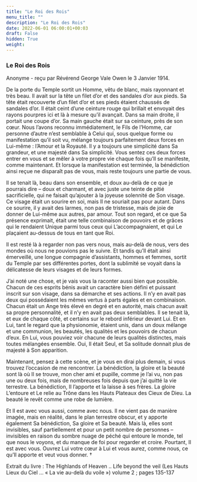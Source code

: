 ```yaml
---
title: "Le Roi des Rois"
menu_title: ""
description: "Le Roi des Rois"
date: 2022-06-01 06:00:01+00:03
draft: False
hidden: True
weight:
---
```

### Le Roi des Rois

Anonyme - reçu par Révérend George Vale Owen le 3 Janvier 1914.

De la porte du Temple sortit un Homme, vêtu de blanc, mais rayonnant et très beau. Il avait sur la tête un filet d’or et des sandales d’or aux pieds. Sa tête était recouverte d’un filet d’or et ses pieds étaient chaussés de sandales d’or. Il était ceint d’une ceinture rouge qui brillait et envoyait des rayons pourpres ici et là à mesure qu’il avançait. Dans sa main droite, il portait une coupe d’or. Sa main gauche était sur sa ceinture, près de son cœur. Nous l’avons reconnu immédiatement, le Fils de l’Homme, car personne d’autre n’est semblable à Celui qui, sous quelque forme ou manifestation qu’il soit vu, mélange toujours parfaitement deux forces en Lui-même : l’Amour et la Royauté. Il y a toujours une simplicité dans Sa grandeur, et une majesté dans Sa simplicité. Vous sentez ces deux forces entrer en vous et se mêler à votre propre vie chaque fois qu’Il se manifeste, comme maintenant. Et lorsque la manifestation est terminée, la bénédiction ainsi reçue ne disparaît pas de vous, mais reste toujours une partie de vous.

Il se tenait là, beau dans son ensemble, et doux au-delà de ce que je pourrais dire – doux et charmant, et avec juste une teinte de pitié sacrificielle, qui ne faisait qu’ajouter à la joyeuse solennité de Son visage. Ce visage était un sourire en soi, mais Il ne souriait pas pour autant. Dans ce sourire, il y avait des larmes, non pas de tristesse, mais de joie de donner de Lui-même aux autres, par amour. Tout son regard, et ce que Sa présence exprimait, était une telle combinaison de pouvoirs et de grâces qui le rendaient Unique parmi tous ceux qui L’accompagnaient, et qui Le plaçaient au-dessus de tous en tant que Roi.

Il est resté là à regarder non pas vers nous, mais au-delà de nous, vers des mondes où nous ne pouvions pas le suivre. Et tandis qu’Il était ainsi émerveillé, une longue compagnie d’assistants, hommes et femmes, sortit du Temple par ses différentes portes, dont la sublimité se voyait dans la délicatesse de leurs visages et de leurs formes.

J’ai noté une chose, et je vais vous la raconter aussi bien que possible. Chacun de ces esprits bénis avait un caractère bien défini et puissant inscrit sur son visage, dans sa démarche et ses actions. Il n’y en avait pas deux qui possédaient les mêmes vertus à parts égales et en combinaison. Chacun était un Ange très élevé en degré et en autorité, mais chacun avait sa propre personnalité, et il n’y en avait pas deux semblables. Il se tenait là, et eux de chaque côté, et certains sur le rebord inférieur devant Lui. Et en Lui, tant le regard que la physionomie, étaient unis, dans un doux mélange et une communion, les beautés, les qualités et les pouvoirs de chacun d’eux. En Lui, vous pouviez voir chacune de leurs qualités distinctes, mais toutes mélangées ensemble. Oui, Il était Seul, et Sa solitude donnait plus de majesté à Son apparition.

Maintenant, pensez à cette scène, et je vous en dirai plus demain, si vous trouvez l’occasion de me rencontrer. La bénédiction, la gloire et la beauté sont là où Il se trouve, mon cher ami et pupille, comme je l’ai vu, non pas une ou deux fois, mais de nombreuses fois depuis que j’ai quitté la vie terrestre. La bénédiction, Il l’apporte et la laisse à ses frères. La gloire L’entoure et Le relie au Trône dans les Hauts Plateaux des Cieux de Dieu. La beauté le revêt comme une robe de lumière.

Et Il est avec vous aussi, comme avec nous. Il ne vient pas de manière imagée, mais en réalité, dans le plan terrestre obscur, et y apporte également Sa bénédiction, Sa gloire et Sa beauté. Mais là, elles sont invisibles, sauf partiellement et pour un petit nombre de personnes – invisibles en raison du sombre nuage de péché qui entoure le monde, tel que nous le voyons, et du manque de foi pour regarder et croire. Pourtant, Il est avec vous. Ouvrez Lui votre cœur à Lui et vous aurez, comme nous, ce qu’Il apporte et veut vous donner. †

Extrait du livre : The Highlands of Heaven .. Life beyond the veil (Les Hauts Lieux du Ciel … « La vie au-delà du voile ») volume 2 ; pages 135-137
